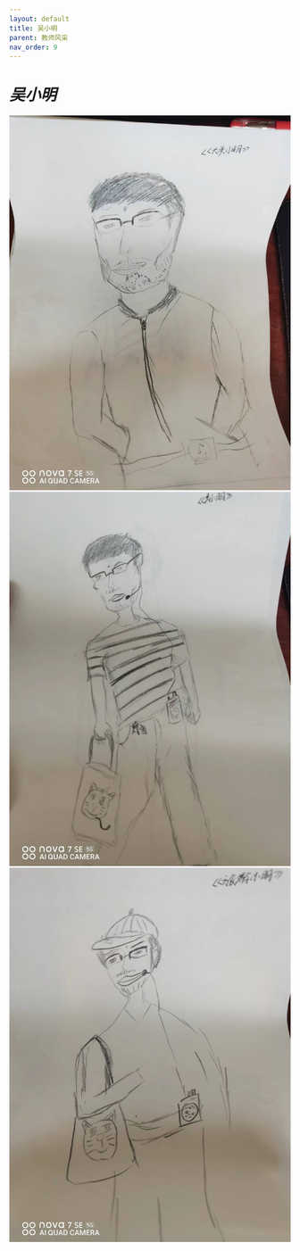 ```yaml
---
layout: default
title: 吴小明
parent: 教师风采
nav_order: 9
---
```


# *吴小明*

![吴小明画像1](/drawings/吴小明_1.jpg)  
![吴小明画像2](/drawings/吴小明_2.jpg)  
![吴小明画像3](/drawings/吴小明_3.jpg)
